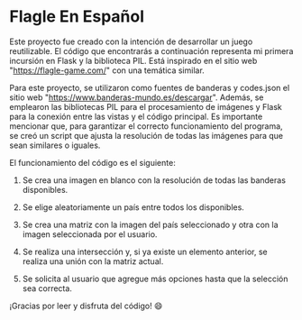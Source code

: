 
# Flagle En Español

Este proyecto fue creado con la intención de desarrollar un juego reutilizable. El código que encontrarás a continuación representa mi primera incursión en Flask y la biblioteca PIL. Está inspirado en el sitio web "https://flagle-game.com/" con una temática similar.

Para este proyecto, se utilizaron como fuentes de banderas y codes.json el sitio web "https://www.banderas-mundo.es/descargar". Además, se emplearon las bibliotecas PIL para el procesamiento de imágenes y Flask para la conexión entre las vistas y el código principal. Es importante mencionar que, para garantizar el correcto funcionamiento del programa, se creó un script que ajusta la resolución de todas las imágenes para que sean similares o iguales.

El funcionamiento del código es el siguiente:

1. Se crea una imagen en blanco con la resolución de todas las banderas disponibles.

2. Se elige aleatoriamente un país entre todos los disponibles.

3. Se crea una matriz con la imagen del país seleccionado y otra con la imagen seleccionada por el usuario.

4. Se realiza una intersección y, si ya existe un elemento anterior, se realiza una unión con la matriz actual.

5. Se solicita al usuario que agregue más opciones hasta que la selección sea correcta.


¡Gracias por leer y disfruta del código! 😄
